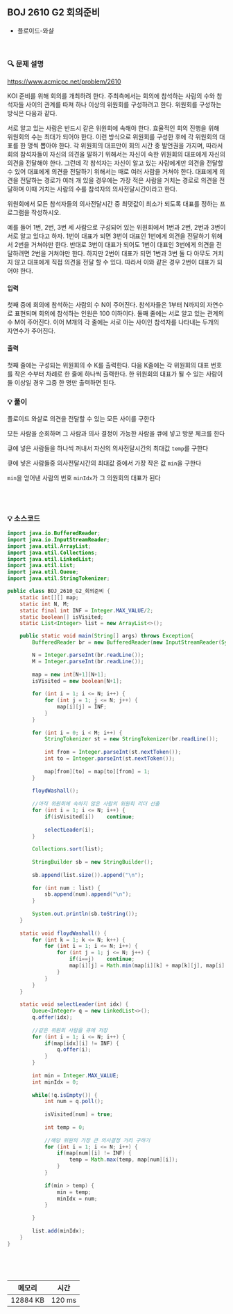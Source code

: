 ## BOJ 2610 G2 회의준비
- 플로이드-와샬

<br>


### 🔍 문제 설명
https://www.acmicpc.net/problem/2610

KOI 준비를 위해 회의를 개최하려 한다. 주최측에서는 회의에 참석하는 사람의 수와 참석자들 사이의 관계를 따져 하나 이상의 위원회를 구성하려고 한다. 위원회를 구성하는 방식은 다음과 같다.

서로 알고 있는 사람은 반드시 같은 위원회에 속해야 한다.
효율적인 회의 진행을 위해 위원회의 수는 최대가 되어야 한다.
이런 방식으로 위원회를 구성한 후에 각 위원회의 대표를 한 명씩 뽑아야 한다. 각 위원회의 대표만이 회의 시간 중 발언권을 가지며, 따라서 회의 참석자들이 자신의 의견을 말하기 위해서는 자신이 속한 위원회의 대표에게 자신의 의견을 전달해야 한다. 그런데 각 참석자는 자신이 알고 있는 사람에게만 의견을 전달할 수 있어 대표에게 의견을 전달하기 위해서는 때로 여러 사람을 거쳐야 한다. 대표에게 의견을 전달하는 경로가 여러 개 있을 경우에는 가장 적은 사람을 거치는 경로로 의견을 전달하며 이때 거치는 사람의 수를 참석자의 의사전달시간이라고 한다.

위원회에서 모든 참석자들의 의사전달시간 중 최댓값이 최소가 되도록 대표를 정하는 프로그램을 작성하시오.

예를 들어 1번, 2번, 3번 세 사람으로 구성되어 있는 위원회에서 1번과 2번, 2번과 3번이 서로 알고 있다고 하자. 1번이 대표가 되면 3번이 대표인 1번에게 의견을 전달하기 위해서 2번을 거쳐야만 한다. 반대로 3번이 대표가 되어도 1번이 대표인 3번에게 의견을 전달하려면 2번을 거쳐야만 한다. 하지만 2번이 대표가 되면 1번과 3번 둘 다 아무도 거치지 않고 대표에게 직접 의견을 전달 할 수 있다. 따라서 이와 같은 경우 2번이 대표가 되어야 한다.


#### 입력
첫째 중에 회의에 참석하는 사람의 수 N이 주어진다. 참석자들은 1부터 N까지의 자연수로 표현되며 회의에 참석하는 인원은 100 이하이다. 둘째 줄에는 서로 알고 있는 관계의 수 M이 주어진다. 이어 M개의 각 줄에는 서로 아는 사이인 참석자를 나타내는 두개의 자연수가 주어진다.

#### 출력
첫째 줄에는 구성되는 위원회의 수 K를 출력한다. 다음 K줄에는 각 위원회의 대표 번호를 작은 수부터 차례로 한 줄에 하나씩 출력한다. 한 위원회의 대표가 될 수 있는 사람이 둘 이상일 경우 그중 한 명만 출력하면 된다.

###  💡 풀이

플로이드 와샬로 의견을 전달할 수 있는 모든 사이를 구한다

모든 사람을 순회하며 그 사람과 의사 결정이 가능한 사람을 큐에 넣고 방문 체크를 한다

큐에 넣은 사람들을 하나씩 꺼내서 자신의 의사전달시간의 최대값 `temp`를 구한다

큐에 넣은 사람들중 의사전달시간의 최대값 중에서 가장 작은 값 `min`을 구한다

`min`을 얻어낸 사람의 번호 `minIdx`가 그 의원회의 대표가 된다


<br><br>

###  💡 소스코드
```java
import java.io.BufferedReader;
import java.io.InputStreamReader;
import java.util.ArrayList;
import java.util.Collections;
import java.util.LinkedList;
import java.util.List;
import java.util.Queue;
import java.util.StringTokenizer;

public class BOJ_2610_G2_회의준비 {
	static int[][] map;
	static int N, M;
	static final int INF = Integer.MAX_VALUE/2;
	static boolean[] isVisited;
	static List<Integer> list = new ArrayList<>();

	public static void main(String[] args) throws Exception{
		BufferedReader br = new BufferedReader(new InputStreamReader(System.in));

		N = Integer.parseInt(br.readLine());
		M = Integer.parseInt(br.readLine());
		
		map = new int[N+1][N+1];
		isVisited = new boolean[N+1];
		
		for (int i = 1; i <= N; i++) {
			for (int j = 1; j <= N; j++) {
				map[i][j] = INF;
			}
		}
		
		for (int i = 0; i < M; i++) {
			StringTokenizer st = new StringTokenizer(br.readLine());
			
			int from = Integer.parseInt(st.nextToken());
			int to = Integer.parseInt(st.nextToken());
			
			map[from][to] = map[to][from] = 1;
		}
		
		floydWashall();
		
		//아직 위원회에 속하지 않은 사람의 위원회 리더 선출
		for (int i = 1; i <= N; i++) {
			if(isVisited[i])	continue;
			
			selectLeader(i);
		}
		
		Collections.sort(list);
		
		StringBuilder sb = new StringBuilder();
		
		sb.append(list.size()).append("\n");
		
		for (int num : list) {
			sb.append(num).append("\n");
		}
		
		System.out.println(sb.toString());
	}
	
	static void floydWashall() {
		for (int k = 1; k <= N; k++) {
			for (int i = 1; i <= N; i++) {
				for (int j = 1; j <= N; j++) {
					if(i==j)	continue;
					map[i][j] = Math.min(map[i][k] + map[k][j], map[i][j]);
				}
			}
		}
	}
	
	static void selectLeader(int idx) {
		Queue<Integer> q = new LinkedList<>();
		q.offer(idx);
		
		//같은 위원회 사람을 큐에 저장
		for (int i = 1; i <= N; i++) {
			if(map[idx][i] != INF) {
				q.offer(i);
			}
		}
		
		int min = Integer.MAX_VALUE;
		int minIdx = 0;
		
		while(!q.isEmpty()) {
			int num = q.poll();
			
			isVisited[num] = true;
			
			int temp = 0;
			
			//해당 위원의 가장 큰 의사결정 거리 구하기
			for (int i = 1; i <= N; i++) {
				if(map[num][i] != INF) {
					temp = Math.max(temp, map[num][i]);
				}
			}
			
			if(min > temp) {
				min = temp;
				minIdx = num;
			}
			
		}
		
		list.add(minIdx);
	}
}




```


<br>



메모리|시간
--|--
12884 KB|120 ms